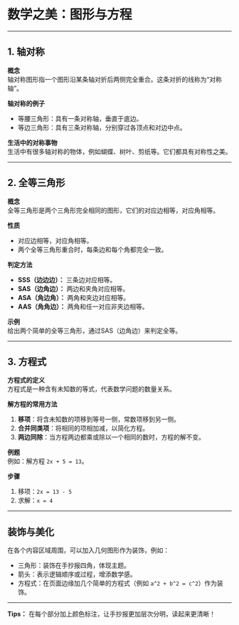 # 数学之美：图形与方程

---

## 1. 轴对称

**概念**  
轴对称图形指一个图形沿某条轴对折后两侧完全重合。这条对折的线称为“对称轴”。

**轴对称的例子**  
- 等腰三角形：具有一条对称轴，垂直于底边。
- 等边三角形：具有三条对称轴，分别穿过各顶点和对边中点。

**生活中的对称事物**  
生活中有很多轴对称的物体，例如蝴蝶、树叶、剪纸等。它们都具有对称性之美。

---

## 2. 全等三角形

**概念**  
全等三角形是两个三角形完全相同的图形，它们的对应边相等，对应角相等。

**性质**  
- 对应边相等，对应角相等。
- 两个全等三角形重合时，每条边和每个角都完全一致。

**判定方法**  
- **SSS（边边边）：** 三条边对应相等。
- **SAS（边角边）：** 两边和夹角对应相等。
- **ASA（角边角）：** 两角和夹边对应相等。
- **AAS（角角边）：** 两角和任一对应非夹边相等。

**示例**  
给出两个简单的全等三角形，通过SAS（边角边）来判定全等。

---

## 3. 方程式

**方程式的定义**  
方程式是一种含有未知数的等式，代表数学问题的数量关系。

**解方程的常用方法**  
1. **移项**：将含未知数的项移到等号一侧，常数项移到另一侧。
2. **合并同类项**：将相同的项相加减，以简化方程。
3. **两边同除**：当方程两边都乘或除以一个相同的数时，方程的解不变。

**例题**  
例如：解方程 `2x + 5 = 13`。

**步骤**  
1. 移项：`2x = 13 - 5`  
2. 求解：`x = 4`

---

## 装饰与美化

在各个内容区域周围，可以加入几何图形作为装饰，例如：
- 三角形：装饰在手抄报四角，体现主题。
- 箭头：表示逻辑顺序或过程，增添数学感。
- 方程式：在页面边缘加几个简单的方程式（例如 `a^2 + b^2 = c^2`）作为装饰。

---

**Tips：** 在每个部分加上颜色标注，让手抄报更加层次分明，读起来更清晰！
